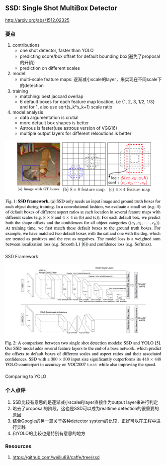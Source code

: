 ## SSD: Single Shot MultiBox Detector

http://arxiv.org/abs/1512.02325



### 要点

1. contributions
    * one shot detector, faster than YOLO
    * predicting score/box offset for default bounding box(避免了proposal的开销）
    * prediction on different scales
2. model
    * multi-scale feature maps: 逐渐减小scale的layer，来实现在不同scale下的detection
3. training
    * matching: best jaccard overlap
    * 6 default boxes for each feature map location, i.e {1, 2, 3, 1/2, 1/3} and for 1, also use sqrt(s_k*s_k+1) scale ratio
4. model analysis
    * data argumentation is crutial
    * more default box shapes is better
    * Astrous is faster(use astrous version of VGG16)
    * multiple output layers for different relsoutions is better

![Framework](/images/ssd_framework.png)

SSD Framework

![Architecture](/images/ssd_arch.png)

Comparing to YOLO

### 个人点评

1. SSD比较有意思的是逐渐减小scale的layer直接作为output layer来进行判定
2. 略去了proposal的阶段，这也是SSD可以成为realtime detection的很重要的原因
3. 结合Google的另一篇关于各种detector system的比较，正好可以在工程中进行实践
4. 和YOLO的比较也是特别有意思的地方


### Resources

1. https://github.com/weiliu89/caffe/tree/ssd
